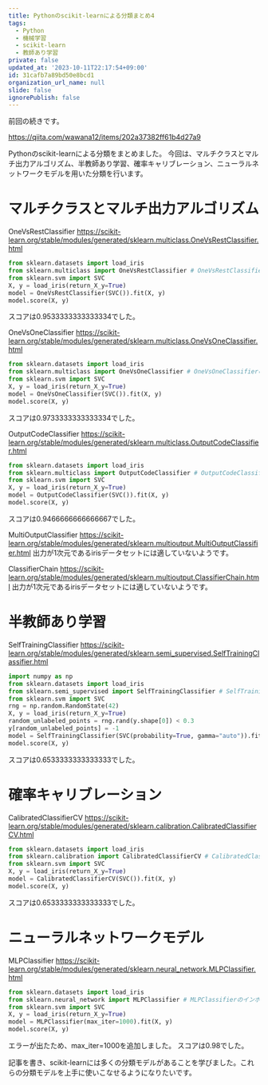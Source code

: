 ```yaml
---
title: Pythonのscikit-learnによる分類まとめ4
tags:
  - Python
  - 機械学習
  - scikit-learn
  - 教師あり学習
private: false
updated_at: '2023-10-11T22:17:54+09:00'
id: 31cafb7a89bd50e8bcd1
organization_url_name: null
slide: false
ignorePublish: false
---
```

前回の続きです。

https://qiita.com/wawana12/items/202a37382ff61b4d27a9

Pythonのscikit-learnによる分類をまとめました。
今回は、マルチクラスとマルチ出力アルゴリズム、半教師あり学習、確率キャリブレーション、ニューラルネットワークモデルを用いた分類を行います。

# マルチクラスとマルチ出力アルゴリズム
OneVsRestClassifier
https://scikit-learn.org/stable/modules/generated/sklearn.multiclass.OneVsRestClassifier.html
```Python
from sklearn.datasets import load_iris
from sklearn.multiclass import OneVsRestClassifier # OneVsRestClassifierのインポート
from sklearn.svm import SVC
X, y = load_iris(return_X_y=True)
model = OneVsRestClassifier(SVC()).fit(X, y)
model.score(X, y)
```
スコアは0.9533333333333334でした。

OneVsOneClassifier
https://scikit-learn.org/stable/modules/generated/sklearn.multiclass.OneVsOneClassifier.html
```Python
from sklearn.datasets import load_iris
from sklearn.multiclass import OneVsOneClassifier # OneVsOneClassifierのインポート
from sklearn.svm import SVC
X, y = load_iris(return_X_y=True)
model = OneVsOneClassifier(SVC()).fit(X, y)
model.score(X, y)
```
スコアは0.9733333333333334でした。

OutputCodeClassifier
https://scikit-learn.org/stable/modules/generated/sklearn.multiclass.OutputCodeClassifier.html
```Python
from sklearn.datasets import load_iris
from sklearn.multiclass import OutputCodeClassifier # OutputCodeClassifierのインポート
from sklearn.svm import SVC
X, y = load_iris(return_X_y=True)
model = OutputCodeClassifier(SVC()).fit(X, y)
model.score(X, y)
```
スコアは0.9466666666666667でした。

MultiOutputClassifier
https://scikit-learn.org/stable/modules/generated/sklearn.multioutput.MultiOutputClassifier.html
出力が1次元であるirisデータセットには適していないようです。

ClassifierChain
https://scikit-learn.org/stable/modules/generated/sklearn.multioutput.ClassifierChain.html
出力が1次元であるirisデータセットには適していないようです。

# 半教師あり学習
SelfTrainingClassifier
https://scikit-learn.org/stable/modules/generated/sklearn.semi_supervised.SelfTrainingClassifier.html
```Python
import numpy as np
from sklearn.datasets import load_iris
from sklearn.semi_supervised import SelfTrainingClassifier # SelfTrainingClassifierのインポート
from sklearn.svm import SVC
rng = np.random.RandomState(42)
X, y = load_iris(return_X_y=True)
random_unlabeled_points = rng.rand(y.shape[0]) < 0.3
y[random_unlabeled_points] = -1
model = SelfTrainingClassifier(SVC(probability=True, gamma="auto")).fit(X, y)
model.score(X, y)
```
スコアは0.6533333333333333でした。

# 確率キャリブレーション
CalibratedClassifierCV
https://scikit-learn.org/stable/modules/generated/sklearn.calibration.CalibratedClassifierCV.html
```Python
from sklearn.datasets import load_iris
from sklearn.calibration import CalibratedClassifierCV # CalibratedClassifierCVのインポート
from sklearn.svm import SVC
X, y = load_iris(return_X_y=True)
model = CalibratedClassifierCV(SVC()).fit(X, y)
model.score(X, y)
```
スコアは0.6533333333333333でした。

# ニューラルネットワークモデル
MLPClassifier
https://scikit-learn.org/stable/modules/generated/sklearn.neural_network.MLPClassifier.html
```Python
from sklearn.datasets import load_iris
from sklearn.neural_network import MLPClassifier # MLPClassifierのインポート
from sklearn.svm import SVC
X, y = load_iris(return_X_y=True)
model = MLPClassifier(max_iter=1000).fit(X, y)
model.score(X, y)
```
エラーが出たため、max_iter=1000を追加しました。
スコアは0.98でした。

記事を書き、scikit-learnには多くの分類モデルがあることを学びました。これらの分類モデルを上手に使いこなせるようになりたいです。
